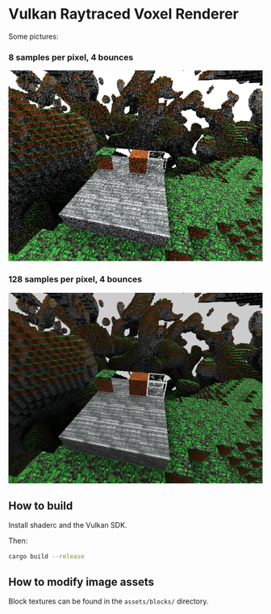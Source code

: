# Vulkan Raytraced Voxel Renderer

Some pictures:

### 8 samples per pixel, 4 bounces
![8 samples per pixel, 4 bounces, 128x128x128 voxel grid](./assets/screenshots/8spp_800x600.png)

### 128 samples per pixel, 4 bounces
![128 samples per pixel, 4 bounces, 128x128x128 voxel grid](./assets/screenshots/128spp_800x600.png)

## How to build

Install shaderc and the Vulkan SDK.

Then:
```bash
cargo build --release
```

## How to modify image assets
Block textures can be found in the `assets/blocks/` directory.
